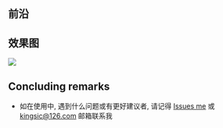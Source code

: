 
## 前沿

## 效果图

![](https://github.com/kingsic/SGAdvertScrollView/raw/master/Gif/sorgle.gif) 


## Concluding remarks

* 如在使用中, 遇到什么问题或有更好建议者, 请记得 [Issues me](https://github.com/kingsic/SGAdvertScrollView/issues) 或 kingsic@126.com 邮箱联系我
